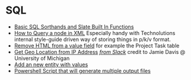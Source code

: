 # SQL
 * [Basic SQL Sorthands and Slate Built In Functions](slate_sql_functions.md)
 * [How to Query a node in XML](xml.md) Especially handy with Technolutions internal style-guide driven way of storing things in p/k/v format.
 * [Remove HTML from a value field](remove_html.md)  for example the Project Task table
 * [Get Geo Location from IP Address](geolocate_ip.md)  *[from Slack](https://slate-users.slack.com/archives/CFUUKHULW/p1629296632070700?thread_ts=1629296139.070600&cid=CFUUKHULW)* credit to Jamie Davis @ University of Michigan
 * [Add an new entity with values](add_entity.md)
 * [Powershell Script that will generate multiple output files](GenerateYearlyGivingSummary.ps1)
 
